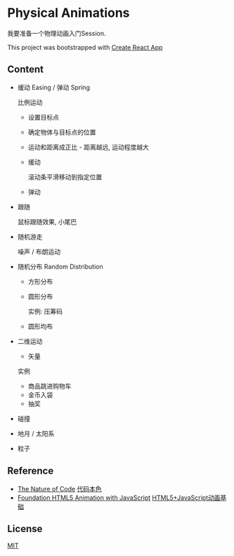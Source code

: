 # Physical Animations

我要准备一个物理动画入门Session.  

This project was bootstrapped with [Create React App](./CREATE_REACT_APP.md)

## Content

  - 缓动 Easing / 弹动 Spring

    比例运动
      - 设置目标点
      - 确定物体与目标点的位置
      - 运动和距离成正比 - 距离越远, 运动程度越大

    - 缓动
      
      滚动条平滑移动到指定位置

    - 弹动

  - 跟随

    鼠标跟随效果, 小尾巴

  - 随机游走

    噪声 / 布朗运动

  - 随机分布 Random Distribution

    - 方形分布

    - 圆形分布

      实例: 压筹码

    - 圆形均布
    
  - 二维运动

    - 矢量

    实例
      - 商品跳进购物车
      - 金币入袋
      - 抽奖

  - 碰撞

  - 地月 / 太阳系

  - 粒子

## Reference

  - [The Nature of Code](https://natureofcode.com/) [代码本色](https://item.jd.com/11587473.html)
  - [Foundation HTML5 Animation with JavaScript](https://lamberta.github.io/html5-animation/) [HTML5+JavaScript动画基础](https://item.jd.com/11253207.html)

## License

[MIT](./LICENSE)
